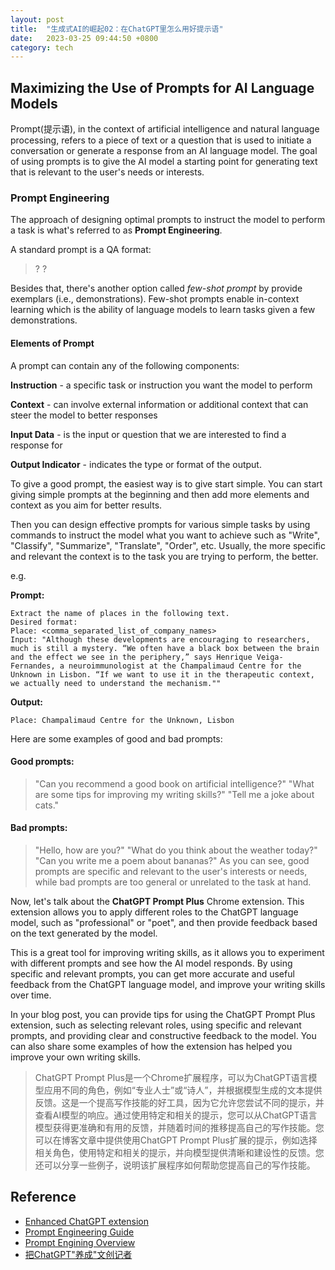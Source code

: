 ```yaml
---
layout: post
title:  "生成式AI的崛起02：在ChatGPT里怎么用好提示语"
date:   2023-03-25 09:44:50 +0800
category: tech
---
```


## Maximizing the Use of Prompts for AI Language Models

Prompt(提示语), in the context of artificial intelligence and natural language processing, refers to a piece of text or a question that is used to initiate a conversation or generate a response from an AI language model. The goal of using prompts is to give the AI model a starting point for generating text that is relevant to the user's needs or interests.

### Prompt Engineering

The approach of designing optimal prompts to instruct the model to perform a task is what's referred to as **Prompt Engineering**. 

A standard prompt is a QA format: 

> <Question> ? 
> <Answer>
> <Question> ?
> <Answer> 

Besides that, there's another option called *few-shot prompt* by provide exemplars (i.e., demonstrations). Few-shot prompts enable in-context learning which is the ability of language models to learn tasks given a few demonstrations. 

#### Elements of Prompt

A prompt can contain any of the following components:

**Instruction** - a specific task or instruction you want the model to perform

**Context** - can involve external information or additional context that can steer the model to better responses

**Input Data** - is the input or question that we are interested to find a response for

**Output Indicator** - indicates the type or format of the output.

To give a good prompt, the easiest way is to give start simple. You can start giving simple prompts at the beginning and then add more elements and context as you aim for better results. 

Then you can design effective prompts for various simple tasks by using commands to instruct the model what you want to achieve such as "Write", "Classify", "Summarize", "Translate", "Order", etc. Usually, the more specific and relevant the context is to the task you are trying to perform, the better.

e.g.

**Prompt:**

~~~shell
Extract the name of places in the following text.
Desired format:
Place: <comma_separated_list_of_company_names>
Input: "Although these developments are encouraging to researchers, much is still a mystery. “We often have a black box between the brain and the effect we see in the periphery,” says Henrique Veiga-Fernandes, a neuroimmunologist at the Champalimaud Centre for the Unknown in Lisbon. “If we want to use it in the therapeutic context, we actually need to understand the mechanism.""
~~~

**Output:**

~~~shell
Place: Champalimaud Centre for the Unknown, Lisbon
~~~

Here are some examples of good and bad prompts:

#### Good prompts:

> "Can you recommend a good book on artificial intelligence?"
"What are some tips for improving my writing skills?"
"Tell me a joke about cats."

#### Bad prompts:

> "Hello, how are you?"
"What do you think about the weather today?"
"Can you write me a poem about bananas?"
As you can see, good prompts are specific and relevant to the user's interests or needs, while bad prompts are too general or unrelated to the task at hand.

Now, let's talk about the **ChatGPT Prompt Plus** Chrome extension. This extension allows you to apply different roles to the ChatGPT language model, such as "professional" or "poet", and then provide feedback based on the text generated by the model.

This is a great tool for improving writing skills, as it allows you to experiment with different prompts and see how the AI model responds. By using specific and relevant prompts, you can get more accurate and useful feedback from the ChatGPT language model, and improve your writing skills over time.

In your blog post, you can provide tips for using the ChatGPT Prompt Plus extension, such as selecting relevant roles, using specific and relevant prompts, and providing clear and constructive feedback to the model. You can also share some examples of how the extension has helped you improve your own writing skills.

> ChatGPT Prompt Plus是一个Chrome扩展程序，可以为ChatGPT语言模型应用不同的角色，例如“专业人士”或“诗人”，并根据模型生成的文本提供反馈。这是一个提高写作技能的好工具，因为它允许您尝试不同的提示，并查看AI模型的响应。通过使用特定和相关的提示，您可以从ChatGPT语言模型获得更准确和有用的反馈，并随着时间的推移提高自己的写作技能。您可以在博客文章中提供使用ChatGPT Prompt Plus扩展的提示，例如选择相关角色，使用特定和相关的提示，并向模型提供清晰和建设性的反馈。您还可以分享一些例子，说明该扩展程序如何帮助您提高自己的写作技能。




## Reference

- [Enhanced ChatGPT extension](https://chrome.google.com/webstore/detail/enhanced-chatgpt/mcbhhiafbiafmggccdcpgfldcaeipopg)
- [Prompt Engineering Guide](https://www.promptingguide.ai/introduction/basics)
- [Prompt Engining Overview](https://www.youtube.com/watch?v=dOxUroR57xs)
- [把ChatGPT"养成"文创记者](https://www.nbd.com.cn/articles/2023-02-07/2659470.html)